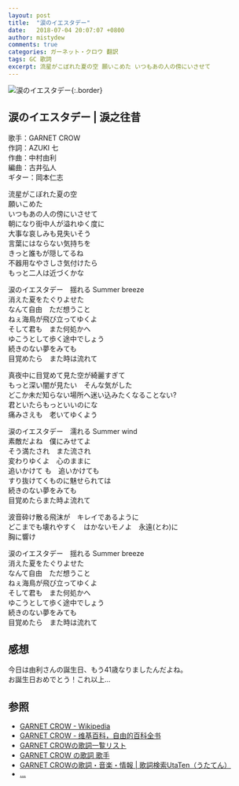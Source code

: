 ```yaml
---
layout: post
title:  "涙のイエスタデー"
date:   2018-07-04 20:07:07 +0800
author: mistydew
comments: true
categories: ガーネット・クロウ 翻訳
tags: GC 歌詞
excerpt: 流星がこぼれた夏の空 願いこめた いつもあの人の傍にいさせて
---
```

![涙のイエスタデー](https://raw.githubusercontent.com/mistydew/gc/master/images/cover/single/Single_25th_%E6%B6%99%E3%81%AE%E3%82%A4%E3%82%A8%E3%82%B9%E3%82%BF%E3%83%87%E3%83%BC.jpg){:.border}

## 涙のイエスタデー | 淚之往昔

歌手：GARNET CROW<br>
作詞：AZUKI 七<br>
作曲：中村由利<br>
編曲：古井弘人<br>
ギター：岡本仁志

流星がこぼれた夏の空<br>
願いこめた<br>
いつもあの人の傍にいさせて<br>
朝になり街中人が溢れゆく度に<br>
大事な哀しみも見失いそう<br>
言葉にはならない気持ちを<br>
きっと誰もが隠してるね<br>
不器用なやさしさ気付けたら<br>
もっと二人は近づくかな

涙のイエスタデー　揺れる Summer breeze<br>
消えた夏をたぐりよせた<br>
なんて自由　ただ想うこと<br>
ねぇ海鳥が飛び立ってゆくよ<br>
そして君も　また何処かへ<br>
ゆこうとして歩く途中でしょう<br>
続きのない夢をみても<br>
目覚めたら　また時は流れて

真夜中に目覚めて見た空が綺麗すぎて<br>
もっと深い闇が見たい　そんな気がした<br>
どこか未だ知らない場所へ迷い込みたくなることない?<br>
君といたらもっといいのにな<br>
痛みさえも　老いてゆくよう

涙のイエスタデー　濡れる Summer wind<br>
素敵だよね　僕にみせてよ<br>
そう満たされ　また流され<br>
変わりゆくよ　心のままに<br>
追いかけて も　追いかけても<br>
すり抜けてくものに魅せられては<br>
続きのない夢をみても<br>
目覚めたらまた時よ流れて

波音砕け散る飛沫が　キレイであるように<br>
どこまでも壊れやすく　はかないモノよ　永遠(とわ)に<br>
胸に響け

涙のイエスタデー　揺れる Summer breeze<br>
消えた夏をたぐりよせた<br>
なんて自由　ただ想うこと<br>
ねぇ海鳥が飛び立ってゆくよ<br>
そして君も　また何処かへ<br>
ゆこうとして歩く途中でしょう<br>
続きのない夢をみても<br>
目覚めたら　また時は流れて

## 感想
今日は由利さんの誕生日、もう41歳なりましたんだよね。<br>
お誕生日おめでとう！これ以上…

## 参照
* [GARNET CROW - Wikipedia](https://ja.wikipedia.org/wiki/GARNET_CROW)
* [GARNET CROW - 维基百科，自由的百科全书](https://zh.wikipedia.org/wiki/GARNET_CROW)
* [GARNET CROWの歌詞一覧リスト](https://www.uta-net.com/artist/344)
* [GARNET CROW の歌詞 歌手](http://www.kasi-time.com/subcat-uta-167-1.html)
* [GARNET CROWの歌詞・音楽・情報 \| 歌詞検索UtaTen（うたてん）](https://utaten.com/artist/GARNET+CROW)
* [...](https://github.com/mistydew/gc)
